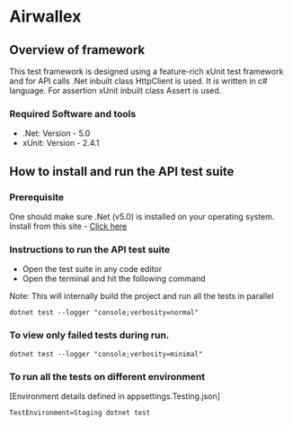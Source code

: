# Airwallex

## Overview of framework

This test framework is designed using a feature-rich xUnit test framework and for API calls .Net inbuilt class HttpClient is used. It is written in c# language. For assertion xUnit inbuilt class Assert is used.

### Required Software and tools

- .Net: Version - 5.0
- xUnit: Version - 2.4.1

## How to install and run the API test suite
### Prerequisite

One should make sure .Net (v5.0) is installed on your operating system. Install from this site - [Click here](https://dotnet.microsoft.com/en-us/download/dotnet/5.0)

### Instructions to run the API test suite

- Open the test suite in any code editor
- Open the terminal and hit the following command 

Note: This will internally build the project and run all the tests in parallel
```
dotnet test --logger "console;verbosity=normal"
```
### To view only failed tests during run.
```
dotnet test --logger "console;verbosity=minimal"
```

### To run all the tests on different environment
[Environment details defined in appsettings.Testing.json]

```
TestEnvironment=Staging dotnet test
```